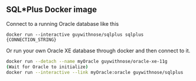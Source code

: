 ## SQL*Plus Docker image

Connect to a running Oracle database like this

`docker run --interactive guywithnose/sqlplus sqlplus {CONNECTION_STRING}`

Or run your own Oracle XE database through docker and then connect to it.

```bash
docker run --detach --name myOracle guywithnose/oracle-xe-11g
(Wait for Oracle to initialize)
docker run --interactive --link myOracle:oracle guywithnose/sqlplus
```
